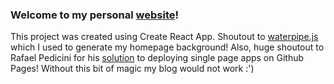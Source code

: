 ### Welcome to my personal [website](https://ellenhuang.dev)!

This project was created using Create React App.
Shoutout to [waterpipe.js](dragdropsite.github.io/waterpipe.js) which I used to generate my homepage background!
Also, huge shoutout to Rafael Pedicini for his [solution](https://github.com/rafrex/spa-github-pages) to deploying single page apps on Github Pages! Without this bit of magic my blog would not work :')
